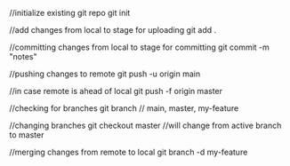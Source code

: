 //initialize existing git repo 
git init

//add changes from local to stage for uploading 
git add .

//committing changes from local to stage for committing
git commit -m "notes"

//pushing changes to remote 
git push -u origin main

//in case remote is ahead of local
git push -f origin master

//checking for branches
git branch // main, master, my-feature

//changing branches
git checkout master //will change from active branch to master

//merging changes from remote to local
git branch -d my-feature
